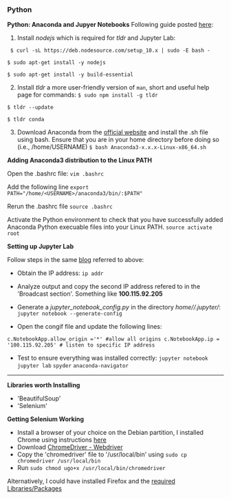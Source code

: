 

### Python

**Python: Anaconda and Jupyer Notebooks**
Following guide posted [here](https://randlow.github.io/posts/python/set-up-pixelbook-python/#install-nodejs):


 1. Install _nodejs_ which is required for _tldr_ and Jupyter Lab:

 ` $ curl -sL https://deb.nodesource.com/setup_10.x | sudo -E bash -`

  `$ sudo apt-get install -y nodejs`

  `$ sudo apt-get install -y build-essential`

 2. Install _tldr_ a more user-friendly version of `man`, short and useful help page for commands:
  `$ sudo npm install -g tldr`

  `$ tldr --update`

  `$ tldr conda`

 3. Download Anaconda from the [official website](https://www.anaconda.com/download/#linux) and install the .sh file using bash. Ensure that you are in your home directory before doing so (i.e., /home/USERNAME)
 `$ bash Anaconda3-x.x.x-Linux-x86_64.sh`

**Adding Anaconda3 distribution to the Linux PATH**

  Open the .bashrc file: `vim .bashrc`

  Add the following line `export PATH="/home/<USERNAME>/anaconda3/bin/:$PATH"`

  Rerun the .bashrc file `source .bashrc`

  Activate the Python environment to check that you have successfully added Anaconda Python execuable files into your Linux PATH. `source activate root`


**Setting up Jupyter Lab**

  Follow steps in the same [blog](https://randlow.github.io/posts/python/set-up-pixelbook-python/#id12) referred to above:

  - Obtain the IP address: `ip addr`

  - Analyze output and copy the second IP address refered to in the 'Broadcast section'. Something like **100.115.92.205**

  - Generate a _jupyter_notebook_config.py_ in the directory _home/<user>/.jupyter/_:
      `jupyter notebook --generate-config`

  - Open the congif file and update the following lines:

  `c.NotebookApp.allow_origin ='*' #allow all origins
   c.NotebookApp.ip = '100.115.92.205' # listen to specific IP address`

   - Test to ensure everything was installed correctly:
   `jupyter notebook`
   `jupyter lab`
   `spyder`
   `anaconda-navigator`





****

**Libraries worth Installing**
- 'BeautifulSoup'
- 'Selenium'


**Getting Selenium Working**
- Install a browser of your choice on the Debian partition, I installed Chrome using instructions [here](https://linuxize.com/post/how-to-install-google-chrome-web-browser-on-debian-9/)
- Download [ChromeDriver - Webdriver](https://chromedriver.chromium.org/downloads)
- Copy the 'chromedriver' file to '/usr/local/bin' using `sudo cp chromedriver /usr/local/bin`
- Run `sudo chmod ugo+x /usr/local/bin/chromedriver`

Alternatively, I could have installed Firefox and the [required Libraries/Packages](https://www.mozilla.org/en-US/firefox/74.0.1/system-requirements/)

